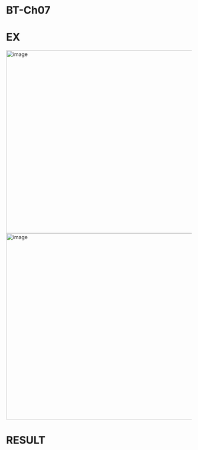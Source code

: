 # BT-Ch07

# EX 
<img width="864" height="497" alt="image" src="https://github.com/user-attachments/assets/c864ecb0-c292-4505-9271-9c204b52d830" />

<img width="917" height="506" alt="image" src="https://github.com/user-attachments/assets/dbe8199f-d5d9-4281-b10b-b87a2c87941c" />

# RESULT

